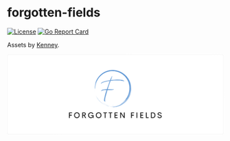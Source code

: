 # forgotten-fields

[![License](https://img.shields.io/badge/license-MIT-blue.svg)](https://github.com/jeaguil/forgotten-fields/blob/main/LICENSE)
[![Go Report Card](https://goreportcard.com/badge/github.com/jeaguil/forgotten-fields)](https://goreportcard.com/report/github.com/jeaguil/forgotten-fields)

Assets by [Kenney](https://kenney.nl).

![forgotten-fields](assets/forgotten-fields.png)
